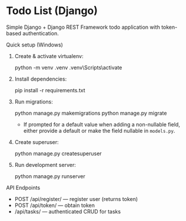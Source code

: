 # Todo List (Django)

Simple Django + Django REST Framework todo application with token-based authentication.

Quick setup (Windows)

1. Create & activate virtualenv:

   python -m venv .venv
   .venv\Scripts\activate

2. Install dependencies:

   pip install -r requirements.txt

3. Run migrations:

   python manage.py makemigrations
   python manage.py migrate

   - If prompted for a default value when adding a non-nullable field, either provide a default or make the field nullable in `models.py`.

4. Create superuser:

   python manage.py createsuperuser

5. Run development server:

   python manage.py runserver

API Endpoints

- POST /api/register/  — register user (returns token)
- POST /api/token/     — obtain token
- /api/tasks/          — authenticated CRUD for tasks


